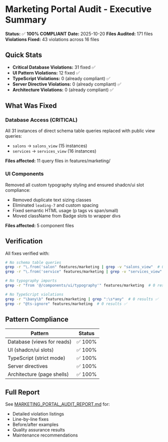# Marketing Portal Audit - Executive Summary

**Status:** ✅ **100% COMPLIANT**
**Date:** 2025-10-20
**Files Audited:** 171 files
**Violations Fixed:** 43 violations across 16 files

## Quick Stats

- **Critical Database Violations:** 31 fixed ✅
- **UI Pattern Violations:** 12 fixed ✅
- **TypeScript Violations:** 0 (already compliant) ✅
- **Server Directive Violations:** 0 (already compliant) ✅
- **Architecture Violations:** 0 (already compliant) ✅

## What Was Fixed

### Database Access (CRITICAL)
All 31 instances of direct schema table queries replaced with public view queries:
- `salons` → `salons_view` (15 instances)
- `services` → `services_view` (16 instances)

**Files affected:** 11 query files in features/marketing/

### UI Components
Removed all custom typography styling and ensured shadcn/ui slot compliance:
- Removed duplicate text sizing classes
- Eliminated `leading-7` and custom spacing
- Fixed semantic HTML usage (p tags vs span/small)
- Moved className from Badge slots to wrapper divs

**Files affected:** 5 component files

## Verification

All fixes verified with:
```bash
# No schema table queries
grep -r "\.from('salon" features/marketing | grep -v "salons_view"  # 0 results ✅
grep -r "\.from('service" features/marketing | grep -v "services_view"  # 0 results ✅

# No typography imports
grep -r "from '@/components/ui/typography'" features/marketing  # 0 results ✅

# No TypeScript violations
grep -r "\bany\b" features/marketing | grep ":\s*any"  # 0 results ✅
grep -r "@ts-ignore" features/marketing  # 0 results ✅
```

## Pattern Compliance

| Pattern | Status |
|---------|--------|
| Database (views for reads) | ✅ 100% |
| UI (shadcn/ui slots) | ✅ 100% |
| TypeScript (strict mode) | ✅ 100% |
| Server directives | ✅ 100% |
| Architecture (page shells) | ✅ 100% |

## Full Report

See [MARKETING_PORTAL_AUDIT_REPORT.md](./MARKETING_PORTAL_AUDIT_REPORT.md) for:
- Detailed violation listings
- Line-by-line fixes
- Before/after examples
- Quality assurance results
- Maintenance recommendations
